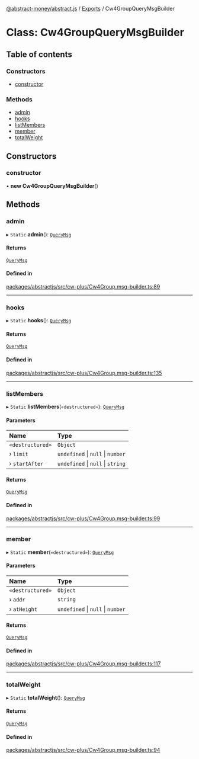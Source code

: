 [@abstract-money/abstract.js](../README.md) / [Exports](../modules.md) / Cw4GroupQueryMsgBuilder

# Class: Cw4GroupQueryMsgBuilder

## Table of contents

### Constructors

- [constructor](Cw4GroupQueryMsgBuilder.md#constructor)

### Methods

- [admin](Cw4GroupQueryMsgBuilder.md#admin)
- [hooks](Cw4GroupQueryMsgBuilder.md#hooks)
- [listMembers](Cw4GroupQueryMsgBuilder.md#listmembers)
- [member](Cw4GroupQueryMsgBuilder.md#member)
- [totalWeight](Cw4GroupQueryMsgBuilder.md#totalweight)

## Constructors

### constructor

• **new Cw4GroupQueryMsgBuilder**()

## Methods

### admin

▸ `Static` **admin**(): [`QueryMsg`](../modules/Cw4GroupTypes.md#querymsg)

#### Returns

[`QueryMsg`](../modules/Cw4GroupTypes.md#querymsg)

#### Defined in

[packages/abstractjs/src/cw-plus/Cw4Group.msg-builder.ts:89](https://github.com/Abstract-OS/abstract.js/blob/c46b309/packages/abstractjs/src/cw-plus/Cw4Group.msg-builder.ts#L89)

___

### hooks

▸ `Static` **hooks**(): [`QueryMsg`](../modules/Cw4GroupTypes.md#querymsg)

#### Returns

[`QueryMsg`](../modules/Cw4GroupTypes.md#querymsg)

#### Defined in

[packages/abstractjs/src/cw-plus/Cw4Group.msg-builder.ts:135](https://github.com/Abstract-OS/abstract.js/blob/c46b309/packages/abstractjs/src/cw-plus/Cw4Group.msg-builder.ts#L135)

___

### listMembers

▸ `Static` **listMembers**(`«destructured»`): [`QueryMsg`](../modules/Cw4GroupTypes.md#querymsg)

#### Parameters

| Name | Type |
| :------ | :------ |
| `«destructured»` | `Object` |
| › `limit` | `undefined` \| ``null`` \| `number` |
| › `startAfter` | `undefined` \| ``null`` \| `string` |

#### Returns

[`QueryMsg`](../modules/Cw4GroupTypes.md#querymsg)

#### Defined in

[packages/abstractjs/src/cw-plus/Cw4Group.msg-builder.ts:99](https://github.com/Abstract-OS/abstract.js/blob/c46b309/packages/abstractjs/src/cw-plus/Cw4Group.msg-builder.ts#L99)

___

### member

▸ `Static` **member**(`«destructured»`): [`QueryMsg`](../modules/Cw4GroupTypes.md#querymsg)

#### Parameters

| Name | Type |
| :------ | :------ |
| `«destructured»` | `Object` |
| › `addr` | `string` |
| › `atHeight` | `undefined` \| ``null`` \| `number` |

#### Returns

[`QueryMsg`](../modules/Cw4GroupTypes.md#querymsg)

#### Defined in

[packages/abstractjs/src/cw-plus/Cw4Group.msg-builder.ts:117](https://github.com/Abstract-OS/abstract.js/blob/c46b309/packages/abstractjs/src/cw-plus/Cw4Group.msg-builder.ts#L117)

___

### totalWeight

▸ `Static` **totalWeight**(): [`QueryMsg`](../modules/Cw4GroupTypes.md#querymsg)

#### Returns

[`QueryMsg`](../modules/Cw4GroupTypes.md#querymsg)

#### Defined in

[packages/abstractjs/src/cw-plus/Cw4Group.msg-builder.ts:94](https://github.com/Abstract-OS/abstract.js/blob/c46b309/packages/abstractjs/src/cw-plus/Cw4Group.msg-builder.ts#L94)
